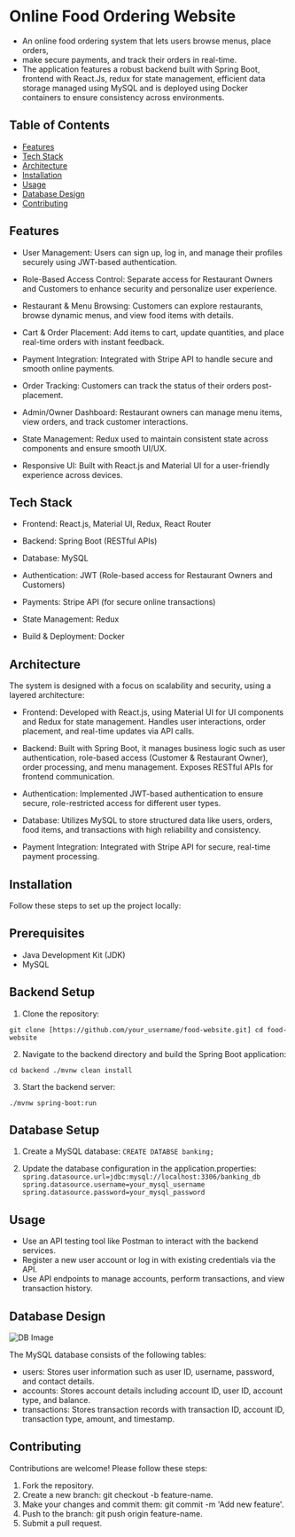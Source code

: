 # Online Food Ordering Website
- An online food ordering system that lets users browse menus, place orders,
-  make secure payments, and track their orders in real-time.
- The application features a robust backend built with Spring Boot, frontend with React.Js, redux for state management, efficient data storage managed using MySQL 
and is deployed using Docker containers to ensure consistency across environments.

## Table of Contents

- [Features](#features)
- [Tech Stack](#tech-stack)
- [Architecture](#architecture)
- [Installation](#installation)
- [Usage](#usage)
- [Database Design](#database-design)
- [Contributing](#contributing)


## Features
- User Management: Users can sign up, log in, and manage their profiles securely using JWT-based authentication.

- Role-Based Access Control: Separate access for Restaurant Owners and Customers to enhance security and personalize user experience.

- Restaurant & Menu Browsing: Customers can explore restaurants, browse dynamic menus, and view food items with details.

- Cart & Order Placement: Add items to cart, update quantities, and place real-time orders with instant feedback.

- Payment Integration: Integrated with Stripe API to handle secure and smooth online payments.

- Order Tracking: Customers can track the status of their orders post-placement.

- Admin/Owner Dashboard: Restaurant owners can manage menu items, view orders, and track customer interactions.

- State Management: Redux used to maintain consistent state across components and ensure smooth UI/UX.

- Responsive UI: Built with React.js and Material UI for a user-friendly experience across devices.

## Tech Stack
- Frontend: React.js, Material UI, Redux, React Router

- Backend: Spring Boot (RESTful APIs)

- Database: MySQL

- Authentication: JWT (Role-based access for Restaurant Owners and Customers)

- Payments: Stripe API (for secure online transactions)

- State Management: Redux

- Build & Deployment: Docker 

## Architecture
The system is designed with a focus on scalability and security, using a layered architecture:
- Frontend: Developed with React.js, using Material UI for UI components and Redux for state management. Handles user interactions, order placement, and real-time updates via API calls.

- Backend: Built with Spring Boot, it manages business logic such as user authentication, role-based access (Customer & Restaurant Owner), order processing, and menu management. Exposes RESTful APIs for frontend communication.

- Authentication: Implemented JWT-based authentication to ensure secure, role-restricted access for different user types.

- Database: Utilizes MySQL to store structured data like users, orders, food items, and transactions with high reliability and consistency.

- Payment Integration: Integrated with Stripe API for secure, real-time payment processing.

## Installation
Follow these steps to set up the project locally:

## Prerequisites
- Java Development Kit (JDK)
- MySQL
  

## Backend Setup
  1. Clone the repository:
   
  `git clone [https://github.com/your_username/food-website.git]
  cd food-website`
  
  2. Navigate to the backend directory and build the Spring Boot application:

  `cd backend
  ./mvnw clean install`
  
  3. Start the backend server:
     
  `./mvnw spring-boot:run`

## Database Setup
1. Create a MySQL database:
`CREATE DATABSE banking;`

2. Update the database configuration in the application.properties:
`spring.datasource.url=jdbc:mysql://localhost:3306/banking_db
spring.datasource.username=your_mysql_username
spring.datasource.password=your_mysql_password`

## Usage
- Use an API testing tool like Postman to interact with the backend services.
- Register a new user account or log in with existing credentials via the API.
- Use API endpoints to manage accounts, perform transactions, and view transaction history.

## Database Design
![DB Image](https://res.cloudinary.com/dxfn9epwh/image/upload/v1725342370/v/cip7wwfsdvati6gvdgrz.png)

The MySQL database consists of the following tables:
- users: Stores user information such as user ID, username, password, and contact details.
- accounts: Stores account details including account ID, user ID, account type, and balance.
- transactions: Stores transaction records with transaction ID, account ID, transaction type, amount, and timestamp.

## Contributing
Contributions are welcome! Please follow these steps:
1. Fork the repository.
2. Create a new branch: git checkout -b feature-name.
3. Make your changes and commit them: git commit -m 'Add new feature'.
4. Push to the branch: git push origin feature-name.
5. Submit a pull request.

